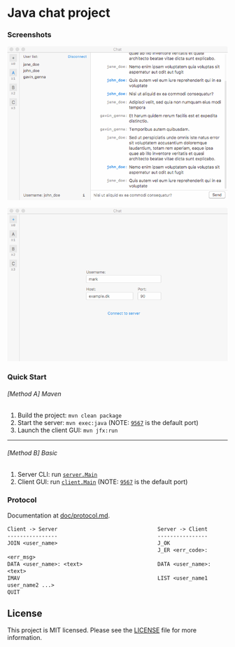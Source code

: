 # Java chat project

### Screenshots

![Chat Session Overview](doc/screenshots/overview_chat.png)

![Chat Connect Screen](doc/screenshots/overview_connect.png)



### Quick Start

###### [Method A] Maven
1. Build the project: `mvn clean package`
2. Start the server: `mvn exec:java` (NOTE: [`9567`](src/main/java/util/ProtocolHandler.java#L6) is the default port)
3. Launch the client GUI: `mvn jfx:run`
---
###### [Method B] Basic
1. Server CLI: run [`server.Main`](src/main/java/client/Main.java)
2. Client GUI: run [`client.Main`](src/main/java/server/Main.java) (NOTE: [`9567`](src/main/java/util/ProtocolHandler.java#L6) is the default port)



### Protocol 
Documentation at [doc/protocol.md](doc/protocol.md).

```
Client -> Server                                Server -> Client
----------------                                ----------------
JOIN <user_name>                                J_OK
                                                J_ER <err_code>: <err_msg>
DATA <user_name>: <text>                        DATA <user_name>: <text>
IMAV                                            LIST <user_name1 user_name2 ...>
QUIT
```



## License

This project is MIT licensed.
Please see the [LICENSE](LICENSE) file for more information.
